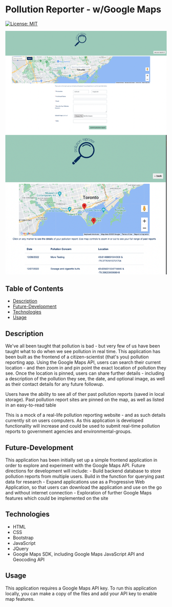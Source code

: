 # Pollution Reporter - w/Google Maps
[![License: MIT](https://img.shields.io/badge/License-MIT-yellow.svg)](https://opensource.org/licenses/MIT)

<img src="assets/images/readme-demo-submitreport.png" style="width:600px" alt="savedreports demo page">
<img  src="assets/images/readme-demo-savedreports.png" style="width:600px" alt="savedreports demo page">

## Table of Contents
- [Description](#Description)
- [Future-Development](#Future-Development)
- [Technologies](#Technologies)
- [Usage](#Usage)

## Description
We've all been taught that pollution is bad - but very few of us have been taught what to do when we see pollution in real time. This application has been built as the frontend of a citizen-scientist (that's you) pollution reporting app. Using the Google Maps API, users can search their current location - and then zoom in and pin point the exact location of pollution they see. Once the location is pinned, users can share further details - including a description of the pollution they see, the date, and optional image, as well as their contact details for any future followup.

Users have the ability to see all of ther past pollution reports (saved in local storage). Past pollution report sites are pinned on the map, as well as listed in an easy-to-read table

This is a mock of a real-life pollution reporting website - and as such details currently sit on users computers. As this application is developed functionality will increase and could be used to submit real-time pollution reports to government agencies and environmental-groups. 

## Future-Development
This application has been initially set up a simple frontend application in order to explore and experiment with the Google Maps API. Future directions for development will include:
    - Build backend database to store pollution reports from multiple users. Build in the function for querying past data for research
    - Expand applications use as a Progressive Web Application, so that users can download the application and use on the go and without internet connection
    - Exploration of further Google Maps features which could be implemented on the site

## Technologies
- HTML
- CSS
- Bootstrap
- JavaScript
- JQuery
- Google Maps SDK, including Google Maps JavaScript API and Geocoding API

## Usage
This application requires a Google Maps API key. To run this application locally, you can make a copy of the files and add your API key to enable map features. 

